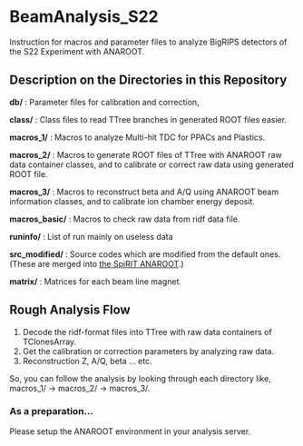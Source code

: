 # BeamAnalysis_S22
Instruction for macros and parameter files to analyze BigRIPS detectors of the S22 Experiment with ANAROOT.

## Description on the Directories in this Repository
**db/** : Parameter files for calibration and correction, 

**class/** : Class files to read TTree branches in generated ROOT files easier.

**macros_1/** : Macros to analyze Multi-hit TDC for PPACs and Plastics.

**macros_2/** : Macros to generate ROOT files of TTree with ANAROOT raw data container classes, and to calibrate or correct raw data using generated ROOT file.

**macros_3/** : Macros to reconstruct beta and A/Q using ANAROOT beam information classes, and to calibrate ion chamber energy deposit.

**macros_basic/** : Macros to check raw data from ridf data file. 

**runinfo/** : List of run mainly on useless data

**src_modified/** : Source codes which are modified from the default ones. (These are merged into [the SpiRIT ANAROOT](https://github.com/SpiRIT-Collaboration/anaroot/commit/f4b6ec282d46ba158a4019b8b8c7fd3daa34b8ff).)

**matrix/** : Matrices for each beam line magnet.

## Rough Analysis Flow
1. Decode the ridf-format files into TTree with raw data containers of TClonesArray.
1. Get the calibration or correction parameters by analyzing raw data.
1. Reconstruction Z, A/Q, beta ... etc.

So, you can follow the analysis by looking through each directory like, macros_1/ -> macros_2/ -> macros_3/.

### As a preparation...
Please setup the ANAROOT environment in your analysis server.
